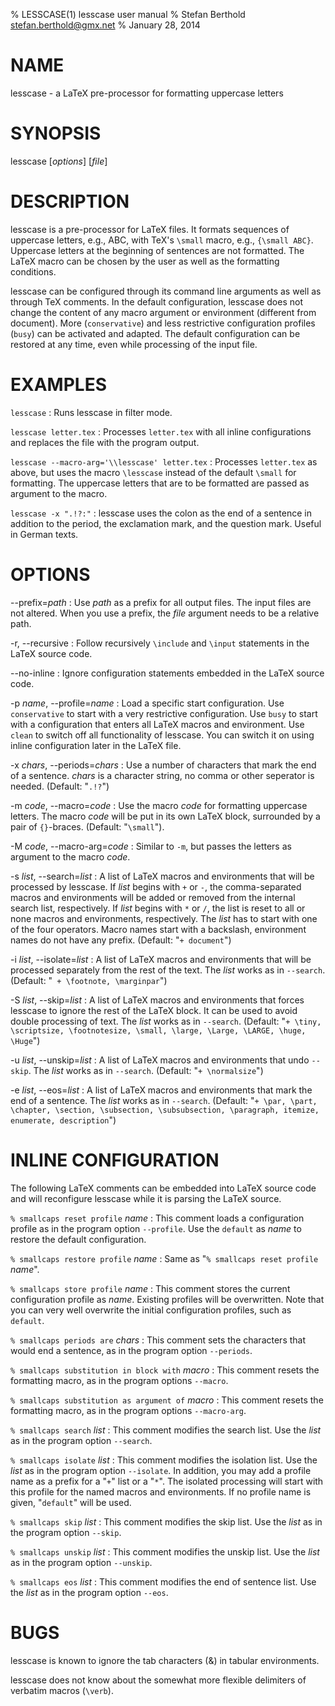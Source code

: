 % LESSCASE(1) lesscase user manual
% Stefan Berthold <stefan.berthold@gmx.net>
% January 28, 2014

# NAME

lesscase - a LaTeX pre-processor for formatting uppercase letters

# SYNOPSIS

lesscase [*options*] [*file*]

# DESCRIPTION

lesscase is a pre-processor for LaTeX files. It formats sequences of uppercase letters, e.g., ABC, with TeX's `\small` macro, e.g., `{\small ABC}`. Uppercase letters at the beginning of sentences are not formatted. The LaTeX macro can be chosen by the user as well as the formatting conditions.

lesscase can be configured through its command line arguments as well as through TeX comments. In the default configuration, lesscase does not change the  content of  any  macro  argument  or  environment  (different  from document). More (`conservative`) and less restrictive configuration profiles (`busy`) can be activated and adapted. The default configuration can be restored at any time, even while processing of the input file.

# EXAMPLES

`lesscase`
:   Runs lesscase in filter mode.

`lesscase letter.tex`
:   Processes `letter.tex` with all inline configurations and replaces the file with the program output.

`lesscase --macro-arg='\\lesscase' letter.tex`
:   Processes `letter.tex` as above, but uses the macro `\lesscase` instead of the default `\small` for formatting. The uppercase letters that are to be formatted are passed as argument to the macro.

`lesscase -x ".!?:"`
:   lesscase uses the colon as the end of a sentence in addition to the period, the exclamation mark, and the question mark. Useful in German texts.

# OPTIONS

\--prefix=*path*
:   Use *path* as a prefix for all output files. The input files are not altered. When you use a prefix, the *file* argument needs to be a relative path.

-r, \--recursive
:   Follow recursively `\include` and `\input` statements in the LaTeX source code.

\--no-inline
:   Ignore configuration statements embedded in the LaTeX source code.

-p *name*, \--profile=*name*
:   Load a specific start configuration.
    Use `conservative` to start with a very restrictive configuration.
    Use `busy` to start with a configuration that enters all LaTeX macros and environment.
    Use `clean` to switch off all functionality of lesscase. You can switch it on using inline configuration later in the LaTeX file.

-x *chars*, \--periods=*chars*
:   Use a number of characters that mark the end of a sentence. *chars* is a character string, no comma or other seperator is needed.
    (Default: "`.!?`")

-m *code*, \--macro=*code*
:   Use the macro *code* for formatting uppercase letters. The macro *code* will be put in its own LaTeX block, surrounded by a pair of `{}`-braces.
    (Default: "`\small`").

-M *code*, \--macro-arg=*code*
:   Similar to `-m`, but passes the letters as argument to the macro *code*.

-s *list*, \--search=*list*
:   A list of LaTeX macros and environments that will be processed by lesscase.
    If *list* begins with `+` or `-`, the comma-separated macros and environments will be added or removed from the internal search list, respectively.
    If *list* begins with `*` or `/`, the list is reset to all or none macros and environments, respectively.
    The *list* has to start with one of the four operators.
    Macro names start with a backslash, environment names do not have any prefix.
    (Default: "`+ document`")

-i *list*, \--isolate=*list*
:   A list of LaTeX macros and environments that will be processed separately from the rest of the text.
    The *list* works as in `--search`.
    (Default: "` + \footnote, \marginpar`")

-S *list*, \--skip=*list*
:   A list of LaTeX macros and environments that forces lesscase to ignore the rest of the LaTeX block. It can be used to avoid double processing of text.
    The *list* works as in `--search`.
    (Default: "`+ \tiny, \scriptsize, \footnotesize, \small, \large, \Large, \LARGE, \huge, \Huge`")

-u *list*, \--unskip=*list*
:   A list of LaTeX macros and environments that undo `--skip`.
    The *list* works as in `--search`.
    (Default: "`+ \normalsize`")

-e *list*, \--eos=*list*
:   A list of LaTeX macros and environments that mark the end of a sentence.
    The *list* works as in `--search`.
    (Default: "`+ \par, \part, \chapter, \section, \subsection, \subsubsection, \paragraph, itemize, enumerate, description`")

# INLINE CONFIGURATION

The following LaTeX comments can be embedded into LaTeX source code and will reconfigure lesscase while it is parsing the LaTeX source.

`% smallcaps reset profile` *name*
:   This comment loads a configuration profile as in the program option `--profile`. Use the `default` as *name* to restore the default configuration.

`% smallcaps restore profile` *name*
:   Same as "`% smallcaps reset profile` *name*".

`% smallcaps store profile` *name*
:   This comment stores the current configuration profile as *name*. Existing profiles will be overwritten. Note that you can very well overwrite the initial configuration profiles, such as `default`.

`% smallcaps periods are` *chars*
:   This comment sets the characters that would end a sentence, as in the program option `--periods`.

`% smallcaps substitution in block with` *macro*
:   This comment resets the formatting macro, as in the program options `--macro`.

`% smallcaps substitution as argument of` *macro*
:   This comment resets the formatting macro, as in the program options `--macro-arg`.

`% smallcaps search` *list*
:   This comment modifies the search list.
    Use the *list* as in the program option `--search`.

`% smallcaps isolate` *list*
:   This comment modifies the isolation list.
    Use the *list* as in the program option `--isolate`.
    In addition, you may add a profile name as a prefix for a "`+`" list or a "`*`". The isolated processing will start with this profile for the named macros and environments. If no profile name is given, "`default`" will be used.

`% smallcaps skip` *list*
:   This comment modifies the skip list.
    Use the *list* as in the program option `--skip`.

`% smallcaps unskip` *list*
:   This comment modifies the unskip list.
    Use the *list* as in the program option `--unskip`.

`% smallcaps eos` *list*
:   This comment modifies the end of sentence list.
    Use the *list* as in the program option `--eos`.

# BUGS

lesscase is known to ignore the tab characters (&) in tabular environments.

lesscase does not know about the somewhat more flexible delimiters of verbatim macros (`\verb`).
